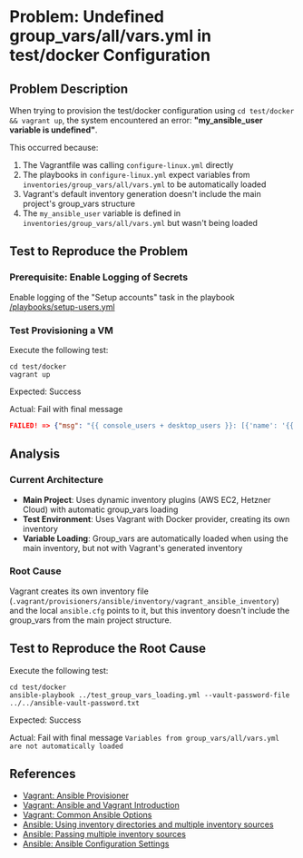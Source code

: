 # Problem: Undefined group_vars/all/vars.yml in test/docker Configuration

## Problem Description

When trying to provision the test/docker configuration using `cd test/docker && vagrant up`, the system encountered an error: **"my_ansible_user variable is undefined"**.

This occurred because:
1. The Vagrantfile was calling `configure-linux.yml` directly
2. The playbooks in `configure-linux.yml` expect variables from `inventories/group_vars/all/vars.yml` to be automatically loaded
3. Vagrant's default inventory generation doesn't include the main project's group_vars structure
4. The `my_ansible_user` variable is defined in `inventories/group_vars/all/vars.yml` but wasn't being loaded

## Test to Reproduce the Problem

### Prerequisite: Enable Logging of Secrets

Enable logging of the "Setup accounts" task in the playbook [/playbooks/setup-users.yml](../../playbooks/setup-users.yml)

### Test Provisioning a VM

Execute the following test:

```shell
cd test/docker
vagrant up
```

Expected: Success

Actual: Fail with final message

```json
FAILED! => {"msg": "{{ console_users + desktop_users }}: [{'name': '{{ my_ansible_user }}', 'password': \"{{ my_ansible_user_password | default('my_ansible_user_password must be configured in inventory/group_vars/all/vault.yml') }}\"}]: 'my_ansible_user' is undefined"}
```

## Analysis

### Current Architecture
- **Main Project**: Uses dynamic inventory plugins (AWS EC2, Hetzner Cloud) with automatic group_vars loading
- **Test Environment**: Uses Vagrant with Docker provider, creating its own inventory
- **Variable Loading**: Group_vars are automatically loaded when using the main inventory, but not with Vagrant's generated inventory

### Root Cause
Vagrant creates its own inventory file (`.vagrant/provisioners/ansible/inventory/vagrant_ansible_inventory`) and the local `ansible.cfg` points to it, but this inventory doesn't include the group_vars from the main project structure.

## Test to Reproduce the Root Cause
Execute the following test:

```shell
cd test/docker
ansible-playbook ../test_group_vars_loading.yml --vault-password-file ../../ansible-vault-password.txt
```

Expected: Success

Actual: Fail with final message `Variables from group_vars/all/vars.yml are not automatically loaded`

## References
- [Vagrant: Ansible Provisioner](https://developer.hashicorp.com/vagrant/docs/provisioning/ansible)
- [Vagrant: Ansible and Vagrant Introduction](https://developer.hashicorp.com/vagrant/docs/provisioning/ansible_intro)
- [Vagrant: Common Ansible Options](https://developer.hashicorp.com/vagrant/docs/provisioning/ansible_common)
- [Ansible: Using inventory directories and multiple inventory sources](https://docs.ansible.com/ansible/latest/inventory_guide/intro_dynamic_inventory.html#using-inventory-directories-and-multiple-inventory-sources)
- [Ansible: Passing multiple inventory sources](https://docs.ansible.com/ansible/latest/inventory_guide/intro_inventory.html#using-multiple-inventory-sources)
- [Ansible: Ansible Configuration Settings](https://docs.ansible.com/ansible/latest/reference_appendices/config.html#ansible-configuration-settings-locations)
